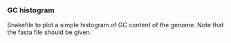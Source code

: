 ### GC histogram

Snakefile to plot a simple histogram of GC content of the genome. Note that the fasta file should be given.

